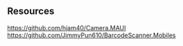 ﻿

## Resources
https://github.com/hjam40/Camera.MAUI
https://github.com/JimmyPun610/BarcodeScanner.Mobiles